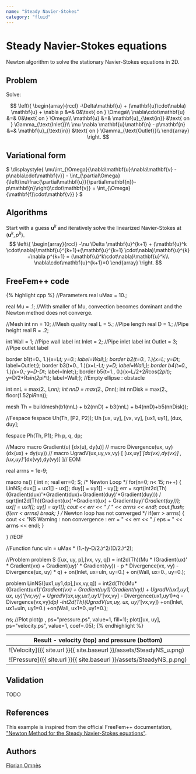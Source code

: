 ```yaml
---
name: "Steady Navier-Stokes"
category: "fluid"
---
```


# Steady Navier-Stokes equations

Newton algorithm to solve the stationary Navier-Stokes equations in 2D.

## Problem

Solve:

$$
  \left\{
    \begin{array}{rccl}
	-\Delta\mathbf{u} + (\mathbf{u}\cdot\nabla) \mathbf{u} + \nabla p &=& 0&\text{ on } \Omega\\
	\nabla\cdot\mathbf{u} &=& 0&\text{ on } \Omega\\
      \mathbf{u} &=& \mathbf{u}_{\text{in}} &\text{ on } \Gamma_{\text{Inlet}}\\
      \mu \nabla \mathbf{u}\mathbf{n} - p\mathbf{n} &=& \mathbf{u}_{\text{in}} &\text{ on } \Gamma_{\text{Outlet}}\\      
    \end{array}
\right.
$$



## Variational form

$
\displaystyle{
	\mu\int_{\Omega}{\nabla\mathbf{u}:\nabla\mathbf{v} - p\nabla\cdot\mathbf{v}} - \int_{\partial\Omega}{\left(\nu\frac{\partial\mathbf{u}}{\partial\mathbf{n}}-p\mathbf{n}\right)\cdot\mathbf{v}} = \int_{\Omega}{\mathbf{f}\cdot\mathbf{v}}
}
$

## Algorithms

Start with a guess $\mathbf{u}^k$ and iteratively solve the linearized Navier-Stokes at $(\mathbf{u}^k, p^k)$.
$$
  \left\{
    \begin{array}{rccl}
    -\nu \Delta \mathbf{u}^{k+1} + (\mathbf{u}^k \cdot\nabla)\mathbf{u}^{k+1}+(\mathbf{u}^{k+1} \cdot\nabla)\mathbf{u}^{k} +\nabla p^{k+1} = (\mathbf{u}^k\cdot\nabla)\mathbf{u}^k\\
    \nabla\cdot\mathbf{u}^{k+1}=0
    \end{array}
\right.
$$

## FreeFem++ code

{% highlight cpp %}
//Parameters
real uMax = 10.;

real Mu = .1; //With smaller of Mu, convection becomes dominant and the Newton method does not converge.

//Mesh
int nn = 10;	//Mesh quality
real L = 5.;	//Pipe length
real D = 1.;	//Pipe height
real R = .2;

int Wall = 1;	//Pipe wall label
int Inlet = 2;	//Pipe inlet label
int Outlet = 3;	//Pipe outlet label

border b1(t=0., 1.){x=L*t; y=0.; label=Wall;};
border b2(t=0., 1.){x=L; y=D*t; label=Outlet;};
border b3(t=0., 1.){x=L-L*t; y=D; label=Wall;};
border b4(t=0., 1.){x=0.; y=D-D*t; label=Inlet;};
border b5(t=1., 0.){x=L/2+2*R*cos(2*pi*t); y=D/2+R*sin(2*pi*t); label=Wall;}; //Empty ellipse : obstacle

int nnL = max(2., L*nn);
int nnD = max(2., D*nn);
int nnDisk = max(2., floor(1.5*2*pi*R*nn));

mesh Th = buildmesh(b1(nnL) + b2(nnD) + b3(nnL) + b4(nnD)+b5(nnDisk));

//Fespace
fespace Uh(Th, [P2, P2]);
Uh [ux, uy], [vx, vy], [ux1, uy1], [dux, duy];

fespace Ph(Th, P1);
Ph p, q, dp;

//Macro
macro Gradient(u) [dx(u), dy(u)] //
macro Divergence(ux, uy) (dx(ux) + dy(uy)) //
macro UgradV(ux,uy,vx,vy) [ [ux,uy]'*[dx(vx),dy(vx)] , [ux,uy]'*[dx(vy),dy(vy)] ]// EOM

real arrns = 1e-9;

macro ns() {
 int n;
 real err=0;
 S;
/* Newton Loop  */
 for(n=0; n< 15; n++) {
   LinNS;
   dux[] = ux1[] - ux[];
   duy[] = uy1[] - uy[];
   err = sqrt(int2d(Th)(Gradient(dux)'*Gradient(dux)+Gradient(duy)'*Gradient(duy))) /
     sqrt(int2d(Th)(Gradient(ux)'*Gradient(ux) + Gradient(uy)'*Gradient(uy)));
   ux[] = ux1[];
   uy[] = uy1[];
   cout << err << " / " << arrns << endl;
   cout.flush;
   if(err < arrns) break;
 }
 /* Newton loop has not converged */
 if(err > arrns) {
   cout << "NS Warning : non convergence : err = " << err << " / eps = " << arrns << endl;
 }

} //EOF

//Function
func uIn = uMax * (1.-(y-D/2.)^2/(D/2.)^2);

//Problem
problem S ([ux, uy, p],[vx, vy, q])
	= int2d(Th)(Mu * (Gradient(ux)' * Gradient(vx)
		+ Gradient(uy)' * Gradient(vy))
		- p * Divergence(vx, vy)
		- Divergence(ux, uy) * q)
	+ on(Inlet, ux=uIn, uy=0.)
	+ on(Wall, ux=0., uy=0.);

problem LinNS([ux1,uy1,dp],[vx,vy,q]) =
     int2d(Th)(Mu*(Gradient(ux1)'*Gradient(vx)
               +   Gradient(uy1)'*Gradient(vy))
	       + UgradV(ux1,uy1, ux, uy)'*[vx,vy]
	       + UgradV(ux,uy,ux1,uy1)'*[vx,vy]
	       - Divergence(ux1,uy1)*q - Divergence(vx,vy)*dp)
     -int2d(Th)(UgradV(ux,uy, ux, uy)'*[vx,vy])
     +on(Inlet, ux1=uIn, uy1=0.)
     +on(Wall, ux1=0.,uy1=0.);


ns;
//Plot
plot(p , ps="pressure.ps", value=1, fill=1);
plot([ux, uy], ps="velocity.ps", value=1, coef=.05);
{% endhighlight %}

|Result - velocity (top) and pressure (bottom)|
|--|
|![Velocity]({{ site.url }}{{ site.baseurl }}/assets/SteadyNS_u.png)|
|![Pressure]({{ site.url }}{{ site.baseurl }}/assets/SteadyNS_p.png)|


## Validation

TODO

## References

This example is inspired from the official FreeFem++ documentation, ["Newton Method for the Steady Navier-Stokes equations"](https://doc.freefem.org/tutorials/NavierStokesNewton/).

## Authors

[Florian Omnès](https://github.com/flomnes)
